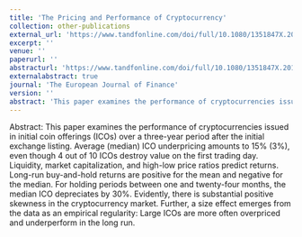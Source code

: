 ```yaml
---
title: 'The Pricing and Performance of Cryptocurrency'
collection: other-publications
external_url: 'https://www.tandfonline.com/doi/full/10.1080/1351847X.2019.1647259'
excerpt: ''
venue: ''
paperurl: ''
abstracturl: 'https://www.tandfonline.com/doi/full/10.1080/1351847X.2019.1647259'
externalabstract: true
journal: 'The European Journal of Finance'
version: ''
abstract: 'This paper examines the performance of cryptocurrencies issued in initial coin offerings (ICOs) over a three-year period after the initial exchange listing. Average (median) ICO underpricing amounts to 15% (3%), even though 4 out of 10 ICOs destroy value on the first trading day. Liquidity, market capitalization, and high-low price ratios predict returns. Long-run buy-and-hold returns are positive for the mean and negative for the median. For holding periods between one and twenty-four months, the median ICO depreciates by 30%. Evidently, there is substantial positive skewness in the cryptocurrency market. Further, a size effect emerges from the data as an empirical regularity: Large ICOs are more often overpriced and underperform in the long run.'
---
```


Abstract: This paper examines the performance of cryptocurrencies issued in initial coin offerings (ICOs) over a three-year period after the initial exchange listing. Average (median) ICO underpricing amounts to 15% (3%), even though 4 out of 10 ICOs destroy value on the first trading day. Liquidity, market capitalization, and high-low price ratios predict returns. Long-run buy-and-hold returns are positive for the mean and negative for the median. For holding periods between one and twenty-four months, the median ICO depreciates by 30%. Evidently, there is substantial positive skewness in the cryptocurrency market. Further, a size effect emerges from the data as an empirical regularity: Large ICOs are more often overpriced and underperform in the long run.
